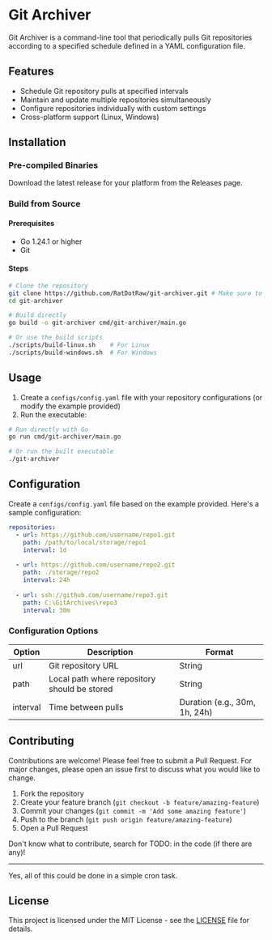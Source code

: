 # Git Archiver

Git Archiver is a command-line tool that periodically pulls Git repositories according to a specified schedule defined in a YAML configuration file.

## Features

- Schedule Git repository pulls at specified intervals
- Maintain and update multiple repositories simultaneously
- Configure repositories individually with custom settings
- Cross-platform support (Linux, Windows)

## Installation

### Pre-compiled Binaries

Download the latest release for your platform from the Releases page.

### Build from Source

#### Prerequisites

- Go 1.24.1 or higher
- Git

#### Steps

```bash
# Clone the repository
git clone https://github.com/RatDotRaw/git-archiver.git # Make sure to get the correct repo URL
cd git-archiver

# Build directly
go build -o git-archiver cmd/git-archiver/main.go

# Or use the build scripts
./scripts/build-linux.sh    # For Linux
./scripts/build-windows.sh  # For Windows
```

## Usage

1. Create a `configs/config.yaml` file with your repository configurations (or modify the example provided)
2. Run the executable:

```bash
# Run directly with Go
go run cmd/git-archiver/main.go

# Or run the built executable
./git-archiver
```

## Configuration

Create a `configs/config.yaml` file based on the example provided. Here's a sample configuration:

```yaml
repositories:
  - url: https://github.com/username/repo1.git
    path: /path/to/local/storage/repo1
    interval: 1d
    
  - url: https://github.com/username/repo2.git
    path: ./storage/repo2
    interval: 24h
    
  - url: ssh://github.com/username/repo3.git
    path: C:\GitArchives\repo3
    interval: 30m
```

### Configuration Options

| Option   | Description                                  | Format                        |
|----------|----------------------------------------------|-------------------------------|
| url      | Git repository URL                           | String                        |
| path     | Local path where repository should be stored | String                        |
| interval | Time between pulls                           | Duration (e.g., 30m, 1h, 24h) |

## Contributing

Contributions are welcome! Please feel free to submit a Pull Request.
For major changes, please open an issue first to discuss what you would like to change.

1. Fork the repository
2. Create your feature branch (`git checkout -b feature/amazing-feature`)
3. Commit your changes (`git commit -m 'Add some amazing feature'`)
4. Push to the branch (`git push origin feature/amazing-feature`)
5. Open a Pull Request

Don't know what to contribute, search for TODO: in the code (if there are any)!

---

Yes, all of this could be done in a simple cron task.

## License

This project is licensed under the MIT License - see the [LICENSE](LICENSE) file for details.
